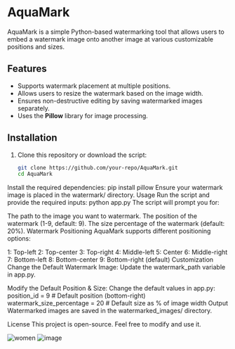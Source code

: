 # AquaMark

AquaMark is a simple Python-based watermarking tool that allows users to embed a watermark image onto another image at various customizable positions and sizes.

## Features
- Supports watermark placement at multiple positions.
- Allows users to resize the watermark based on the image width.
- Ensures non-destructive editing by saving watermarked images separately.
- Uses the **Pillow** library for image processing.

## Installation
1. Clone this repository or download the script:
   ```bash
   git clone https://github.com/your-repo/AquaMark.git
   cd AquaMark
Install the required dependencies:
pip install pillow
Ensure your watermark image is placed in the watermark/ directory.
Usage
Run the script and provide the required inputs:
python app.py
The script will prompt you for:

The path to the image you want to watermark.
The position of the watermark (1-9, default: 9).
The size percentage of the watermark (default: 20%).
Watermark Positioning
AquaMark supports different positioning options:

1: Top-left        2: Top-center      3: Top-right
4: Middle-left     5: Center          6: Middle-right
7: Bottom-left     8: Bottom-center   9: Bottom-right (default)
Customization
Change the Default Watermark Image:
Update the watermark_path variable in app.py.

Modify the Default Position & Size:
Change the default values in app.py:
position_id = 9  # Default position (bottom-right)
watermark_size_percentage = 20  # Default size as % of image width
Output
Watermarked images are saved in the watermarked_images/ directory.

License
This project is open-source. Feel free to modify and use it.

![women](https://github.com/user-attachments/assets/4fd4bd87-c394-446b-9ea7-cd45655aeaa7)
![image ](https://github.com/user-attachments/assets/5e05ce0f-813d-424d-b498-b44cd417395c)

